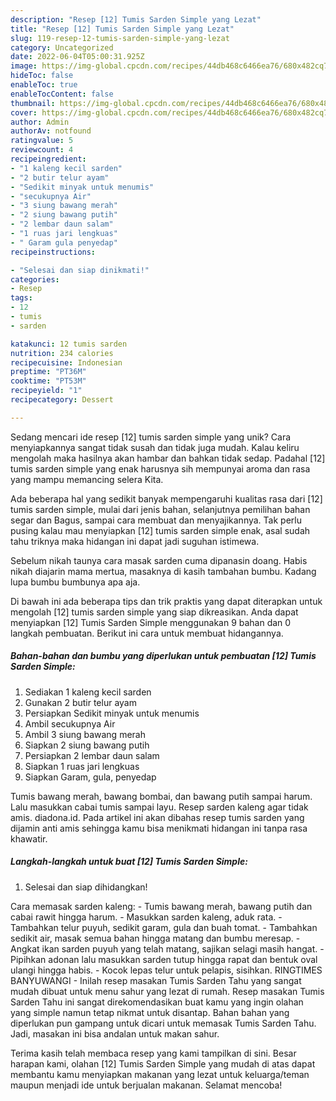 ```yaml
---
description: "Resep [12] Tumis Sarden Simple yang Lezat"
title: "Resep [12] Tumis Sarden Simple yang Lezat"
slug: 119-resep-12-tumis-sarden-simple-yang-lezat
category: Uncategorized
date: 2022-06-04T05:00:31.925Z
image: https://img-global.cpcdn.com/recipes/44db468c6466ea76/680x482cq70/12-tumis-sarden-simple-foto-resep-utama.jpg
hideToc: false
enableToc: true
enableTocContent: false
thumbnail: https://img-global.cpcdn.com/recipes/44db468c6466ea76/680x482cq70/12-tumis-sarden-simple-foto-resep-utama.jpg
cover: https://img-global.cpcdn.com/recipes/44db468c6466ea76/680x482cq70/12-tumis-sarden-simple-foto-resep-utama.jpg
author: Admin
authorAv: notfound
ratingvalue: 5
reviewcount: 4
recipeingredient:
- "1 kaleng kecil sarden"
- "2 butir telur ayam"
- "Sedikit minyak untuk menumis"
- "secukupnya Air"
- "3 siung bawang merah"
- "2 siung bawang putih"
- "2 lembar daun salam"
- "1 ruas jari lengkuas"
- " Garam gula penyedap"
recipeinstructions:

- "Selesai dan siap dinikmati!"
categories:
- Resep
tags:
- 12
- tumis
- sarden

katakunci: 12 tumis sarden 
nutrition: 234 calories
recipecuisine: Indonesian
preptime: "PT36M"
cooktime: "PT53M"
recipeyield: "1"
recipecategory: Dessert

---
```





Sedang mencari ide resep [12] tumis sarden simple yang unik? Cara menyiapkannya sangat tidak susah dan tidak juga mudah. Kalau keliru mengolah maka hasilnya akan hambar dan bahkan tidak sedap. Padahal [12] tumis sarden simple yang enak harusnya sih mempunyai aroma dan rasa yang mampu memancing selera Kita.





Ada beberapa hal yang sedikit banyak mempengaruhi kualitas rasa dari [12] tumis sarden simple, mulai dari jenis bahan, selanjutnya pemilihan bahan segar dan Bagus, sampai cara membuat dan menyajikannya. Tak perlu pusing kalau mau menyiapkan [12] tumis sarden simple enak,      asal sudah tahu triknya maka hidangan ini dapat jadi suguhan istimewa.














Sebelum nikah taunya cara masak sarden cuma dipanasin doang. Habis nikah diajarin mama mertua, masaknya di kasih tambahan bumbu. Kadang lupa bumbu bumbunya apa aja.






Di bawah ini ada beberapa tips dan trik praktis yang dapat diterapkan untuk mengolah [12] tumis sarden simple yang siap dikreasikan. Anda dapat menyiapkan [12] Tumis Sarden Simple menggunakan 9 bahan dan 0 langkah pembuatan. Berikut ini cara untuk membuat hidangannya.

<!--inarticleads1-->

##### Bahan-bahan dan bumbu yang diperlukan untuk pembuatan [12] Tumis Sarden Simple:

1. Sediakan 1 kaleng kecil sarden
1. Gunakan 2 butir telur ayam
1. Persiapkan Sedikit minyak untuk menumis
1. Ambil secukupnya Air
1. Ambil 3 siung bawang merah
1. Siapkan 2 siung bawang putih
1. Persiapkan 2 lembar daun salam
1. Siapkan 1 ruas jari lengkuas
1. Siapkan  Garam, gula, penyedap


Tumis bawang merah, bawang bombai, dan bawang putih sampai harum. Lalu masukkan cabai tumis sampai layu. Resep sarden kaleng agar tidak amis. diadona.id. Pada artikel ini akan dibahas resep tumis sarden yang dijamin anti amis sehingga kamu bisa menikmati hidangan ini tanpa rasa khawatir. 

<!--inarticleads2-->

##### Langkah-langkah untuk buat [12] Tumis Sarden Simple:


1. Selesai dan siap dihidangkan!

Cara memasak sarden kaleng: - Tumis bawang merah, bawang putih dan cabai rawit hingga harum. - Masukkan sarden kaleng, aduk rata. - Tambahkan telur puyuh, sedikit garam, gula dan buah tomat. - Tambahkan sedikit air, masak semua bahan hingga matang dan bumbu meresap. - Angkat ikan sarden puyuh yang telah matang, sajikan selagi masih hangat. - Pipihkan adonan lalu masukkan sarden tutup hingga rapat dan bentuk oval ulangi hingga habis. - Kocok lepas telur untuk pelapis, sisihkan. RINGTIMES BANYUWANGI - Inilah resep masakan Tumis Sarden Tahu yang sangat mudah dibuat untuk menu sahur yang lezat di rumah. Resep masakan Tumis Sarden Tahu ini sangat direkomendasikan buat kamu yang ingin olahan yang simple namun tetap nikmat untuk disantap. Bahan bahan yang diperlukan pun gampang untuk dicari untuk memasak Tumis Sarden Tahu. Jadi, masakan ini bisa andalan untuk makan sahur. 

Terima kasih telah membaca resep yang kami tampilkan di sini. Besar harapan kami, olahan [12] Tumis Sarden Simple yang mudah di atas dapat membantu kamu menyiapkan makanan yang lezat untuk keluarga/teman maupun menjadi ide untuk berjualan makanan. Selamat mencoba!
